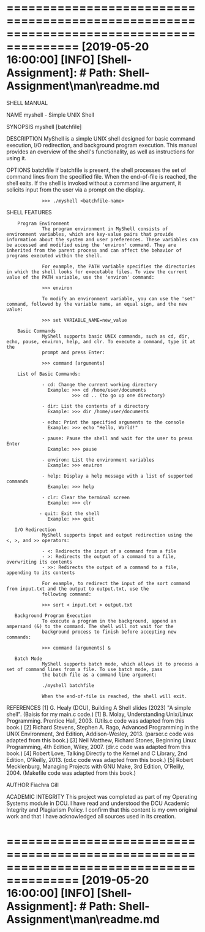 ========================================================================================
[2019-05-20 16:00:00] [INFO] [Shell-Assignment]: # Path: Shell-Assignment\man\readme.md
========================================================================================

SHELL MANUAL

NAME
       myshell - Simple UNIX Shell

SYNOPSIS
       myshell [batchfile]

DESCRIPTION
       MyShell is a simple UNIX shell designed for basic command execution, I/O redirection, and background program execution.
       This manual provides an overview of the shell's functionality, as well as instructions for using it.

OPTIONS
       batchfile
                 If batchfile is present, the shell processes the set of command lines from the specified file. When the end-of-file
                 is reached, the shell exits. If the shell is invoked without a command line argument, it solicits input from the
                 user via a prompt on the display.

                 >>> ./myshell <batchfile-name>

SHELL FEATURES
       

        Program Environment
                 The program environment in MyShell consists of environment variables, which are key-value pairs that provide information about the system and user preferences. These variables can be accessed and modified using the 'environ' command. They are inherited from the parent process and can affect the behavior of programs executed within the shell.

                 For example, the PATH variable specifies the directories in which the shell looks for executable files. To view the current value of the PATH variable, use the 'environ' command:

                 >>> environ

                 To modify an environment variable, you can use the 'set' command, followed by the variable name, an equal sign, and the new value:

                 >>> set VARIABLE_NAME=new_value
        
        Basic Commands
                 MyShell supports basic UNIX commands, such as cd, dir, echo, pause, environ, help, and clr. To execute a command, type it at the
                 prompt and press Enter:

                 >>> command [arguments]

        List of Basic Commands:

                 - cd: Change the current working directory
                   Example: >>> cd /home/user/documents
                            >>> cd .. (to go up one directory)

                 - dir: List the contents of a directory
                   Example: >>> dir /home/user/documents

                 - echo: Print the specified arguments to the console
                   Example: >>> echo "Hello, World!"

                 - pause: Pause the shell and wait for the user to press Enter
                   Example: >>> pause

                 - environ: List the environment variables
                   Example: >>> environ

                 - help: Display a help message with a list of supported commands
                   Example: >>> help

                 - clr: Clear the terminal screen
                   Example: >>> clr

                - quit: Exit the shell
                   Example: >>> quit

       I/O Redirection
                 MyShell supports input and output redirection using the <, >, and >> operators:

                 - <: Redirects the input of a command from a file
                 - >: Redirects the output of a command to a file, overwriting its contents
                 - >>: Redirects the output of a command to a file, appending to its contents

                 For example, to redirect the input of the sort command from input.txt and the output to output.txt, use the
                 following command:

                 >>> sort < input.txt > output.txt

       Background Program Execution
                 To execute a program in the background, append an ampersand (&) to the command. The shell will not wait for the
                 background process to finish before accepting new commands:

                 >>> command [arguments] &

       Batch Mode
                 MyShell supports batch mode, which allows it to process a set of command lines from a file. To use batch mode, pass
                 the batch file as a command line argument:

                 ./myshell batchfile

                 When the end-of-file is reached, the shell will exit.

REFERENCES
       [1]  G. Healy (DCU), Building A Shell slides (2023) "A simple shell".
            (Baisis for my main.c code.)
       [1] B. Molay, Understanding Unix/Linux Programming. Prentice Hall, 2003. 
           (Utils.c code was adapted from this book.)
       [2] Richard Stevens, Stephen A. Rago, Advanced Programming in the UNIX Environment, 3rd Edition, Addison-Wesley, 2013.
           (parser.c code was adapted from this book.)
       [3] Neil Matthew, Richard Stones, Beginning Linux Programming, 4th Edition, Wiley, 2007.
           (dir.c code was adapted from this book.)
       [4] Robert Love, Talking Directly to the Kernel and C Library, 2nd Edition, O'Reilly, 2013.
           (cd.c code was adapted from this book.)
       [5] Robert Mecklenburg, Managing Projects with GNU Make, 3rd Edition, O'Reilly, 2004.
           (Makefile code was adapted from this book.)

AUTHOR
       Fiachra Gill

ACADEMIC INTEGRITY
       This project was completed as part of my Operating Systems module in DCU. I have read and understood the DCU Academic Integrity and Plagiarism Policy. I confirm that this content is my own original work and that I have acknowledged all sources used in its creation.

========================================================================================
[2019-05-20 16:00:00] [INFO] [Shell-Assignment]: # Path: Shell-Assignment\man\readme.md
========================================================================================
